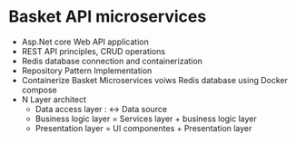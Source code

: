 # Basket API microservices 
- Asp.Net core Web API application
- REST API principles, CRUD operations
- Redis database connection and containerization
- Repository Pattern Implementation
- Containerize Basket Microservices voiws Redis database using Docker compose
- N Layer architect
    - Data access layer  : <->  Data source
    - Business logic layer = Services layer + business logic layer
    - Presentation layer = UI componentes + Presentation layer
